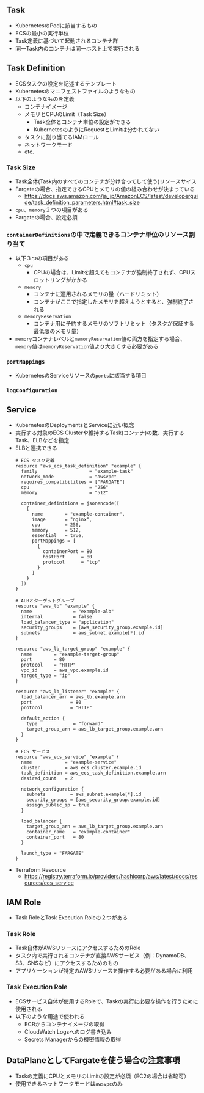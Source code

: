 ## Task
- KubernetesのPodに該当するもの
- ECSの最小の実行単位
- Task定義に基づいて起動されるコンテナ群
- 同一Task内のコンテナは同一ホスト上で実行される

## Task Definition
- ECSタスクの設定を記述するテンプレート
- Kubernetesのマニフェストファイルのようなもの
- 以下のようなものを定義
  - コンテナイメージ
  - メモリとCPUのLimit（Task Size）
    - Task全体とコンテナ単位の設定ができる
    - KubernetesのようにRequestとLimitは分かれてない
  - タスクに割り当てるIAMロール
  - ネットワークモード
  - etc.

### Task Size
- Task全体(Task内のすべてのコンテナが分け合ってして使う)リソースサイス
- Fargateの場合、指定できるCPUとメモリの値の組み合わせが決まっている
  - https://docs.aws.amazon.com/ja_jp/AmazonECS/latest/developerguide/task_definition_parameters.html#task_size
- `cpu`、`memory`２つの項目がある
- Fargateの場合、設定必須

### `containerDefinitions`の中で定義できるコンテナ単位のリソース割り当て
- 以下３つの項目がある
  - `cpu`
    - CPUの場合は、Limitを超えてもコンテナが強制終了されず、CPUスロットリングがかかる
  - `memory`
    - コンテナに適用されるメモリの量（ハードリミット）
    - コンテナがここで指定したメモリを超えようとすると、強制終了される
  - `memoryReservation`
    - コンテナ用に予約するメモリのソフトリミット（タスクが保証する最低限のメモリ量）
- `memory`コンテナレベルと`memoryReservation`値の両方を指定する場合、`memory`値は`memoryReservation`値より大きくする必要がある

### `portMappings`
- KubernetesのServiceリソースの`ports`に該当する項目

### `logConfiguration`


## Service
- KubernetesのDeploymentsとServiceに近い概念
- 実行する対象のECS Clusterや維持するTask(コンテナ)の数、実行するTask、ELBなどを指定
- ELBと連携できる  
  ```t
  # ECS タスク定義
  resource "aws_ecs_task_definition" "example" {
    family                   = "example-task"
    network_mode             = "awsvpc"
    requires_compatibilities = ["FARGATE"]
    cpu                      = "256"
    memory                   = "512"

    container_definitions = jsonencode([
      {
        name        = "example-container",
        image       = "nginx",
        cpu         = 256,
        memory      = 512,
        essential   = true,
        portMappings = [
          {
            containerPort = 80
            hostPort      = 80
            protocol      = "tcp"
          }
        ]
      }
    ])
  }

  # ALBとターゲットグループ
  resource "aws_lb" "example" {
    name               = "example-alb"
    internal           = false
    load_balancer_type = "application"
    security_groups    = [aws_security_group.example.id]
    subnets            = aws_subnet.example[*].id
  }

  resource "aws_lb_target_group" "example" {
    name        = "example-target-group"
    port        = 80
    protocol    = "HTTP"
    vpc_id      = aws_vpc.example.id
    target_type = "ip"
  }

  resource "aws_lb_listener" "example" {
    load_balancer_arn = aws_lb.example.arn
    port              = 80
    protocol          = "HTTP"

    default_action {
      type             = "forward"
      target_group_arn = aws_lb_target_group.example.arn
    }
  }

  # ECS サービス
  resource "aws_ecs_service" "example" {
    name            = "example-service"
    cluster         = aws_ecs_cluster.example.id
    task_definition = aws_ecs_task_definition.example.arn
    desired_count   = 2

    network_configuration {
      subnets         = aws_subnet.example[*].id
      security_groups = [aws_security_group.example.id]
      assign_public_ip = true
    }

    load_balancer {
      target_group_arn = aws_lb_target_group.example.arn
      container_name   = "example-container"
      container_port   = 80
    }

    launch_type = "FARGATE"
  }
  ```
- Terraform Resource
  - https://registry.terraform.io/providers/hashicorp/aws/latest/docs/resources/ecs_service

## IAM Role
- Task RoleとTask Execution Roleの２つがある

### Task Role
- Task自体がAWSリソースにアクセスするためのRole
- タスク内で実行されるコンテナが直接AWSサービス（例：DynamoDB、S3、SNSなど）にアクセスするためのもの
- アプリケーションが特定のAWSリソースを操作する必要がある場合に利用

### Task Execution Role
- ECSサービス自体が使用するRoleで、Taskの実行に必要な操作を行うために使用される
- 以下のような用途で使われる
  - ECRからコンテナイメージの取得
  - CloudWatch Logsへのログ書き込み
  - Secrets Managerからの機密情報の取得

## DataPlaneとしてFargateを使う場合の注意事項
- Taskの定義にCPUとメモリのLimitの設定が必須（EC2の場合は省略可）
- 使用できるネットワークモードは`awsvpc`のみ
